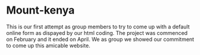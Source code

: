 # Mount-kenya
This is our first attempt as group members to try to come up with a default online form as dispayed by our html coding.
The project was commenced on February and it ended on April.
We as group we showed our commitment to come up this amicable website.

